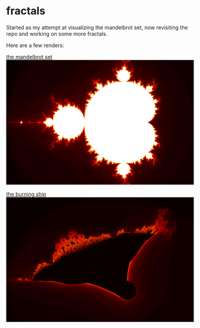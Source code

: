 # fractals
Started as my attempt at visualizing the mandelbrot set, now revisiting the repo and working on some more fractals.

Here are a few renders:

[the mandelbrot set](https://en.wikipedia.org/wiki/Mandelbrot_set)
![pic](outputs/mandelbrot.png)

[the burning ship](https://en.wikipedia.org/wiki/Burning_Ship_fractal)
![pic](outputs/burning_ship.png)